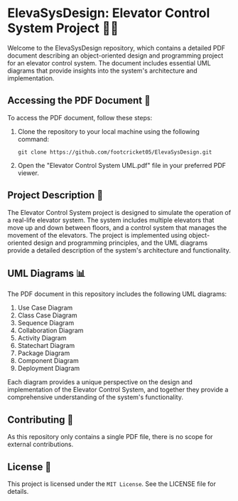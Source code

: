 
# ElevaSysDesign: Elevator Control System Project 🏢🔌

Welcome to the ElevaSysDesign repository, which contains a detailed PDF document describing an object-oriented design and programming project for an elevator control system. The document includes essential UML diagrams that provide insights into the system's architecture and implementation.

## Accessing the PDF Document 📄

To access the PDF document, follow these steps:

1. Clone the repository to your local machine using the following command:
   ```
   git clone https://github.com/footcricket05/ElevaSysDesign.git
   ```

2. Open the "Elevator Control System UML.pdf" file in your preferred PDF viewer.

## Project Description 📝

The Elevator Control System project is designed to simulate the operation of a real-life elevator system. The system includes multiple elevators that move up and down between floors, and a control system that manages the movement of the elevators. The project is implemented using object-oriented design and programming principles, and the UML diagrams provide a detailed description of the system's architecture and functionality.

## UML Diagrams 📊

The PDF document in this repository includes the following UML diagrams:

1. Use Case Diagram
2. Class Case Diagram
3. Sequence Diagram
4. Collaboration Diagram
5. Activity Diagram
6. Statechart Diagram
7. Package Diagram
8. Component Diagram
9. Deployment Diagram

Each diagram provides a unique perspective on the design and implementation of the Elevator Control System, and together they provide a comprehensive understanding of the system's functionality.

## Contributing 🤝

As this repository only contains a single PDF file, there is no scope for external contributions.

## License 📜

This project is licensed under the `MIT License`. See the LICENSE file for details.
